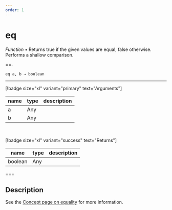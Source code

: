 ```yaml
---
order: 1
---
```

# eq

_Function_ &bull; Returns true if the given values are equal, false otherwise. Performs a shallow comparison.


==- <pre><code>eq a, b &rarr; boolean</code></pre>
<hr>

[!badge size="xl" variant="primary" text="Arguments"]

| name | type | description |
|------|------|-------------|
|a|Any||
|b|Any||

<br>

[!badge size="xl" variant="success" text="Returns"]

| name | type | description |
|------|------|-------------|
|boolean|Any||



===


## Description

See the [Concept page on equality][Concepts.equality] for more information.



[Concepts.equality]: /joy/concepts/equality/
